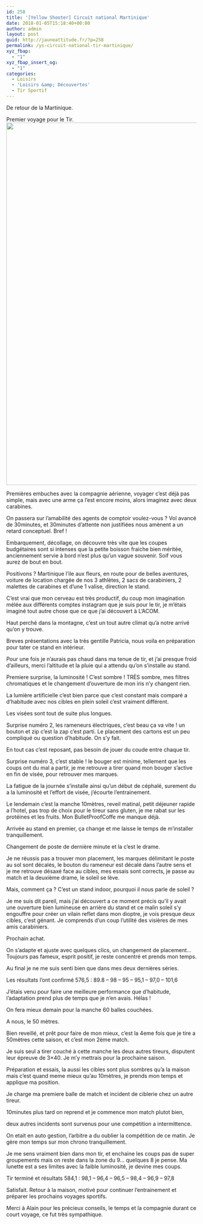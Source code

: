 ```yaml
---
id: 258
title: '[Yellow Shooter] Circuit national Martinique'
date: 2018-01-05T15:18:40+00:00
author: admin
layout: post
guid: http://jauneattitude.fr/?p=258
permalink: /ys-circuit-national-tir-martinique/
xyz_fbap:
  - "1"
xyz_fbap_insert_og:
  - "1"
categories:
  - Loisirs
  - 'Loisirs &amp; Découvertes'
  - Tir Sportif
---
```

De retour de la Martinique.

Premier voyage pour le Tir.<img class="alignleft" src="https://scontent.fptp2-1.fna.fbcdn.net/v/t1.0-9/26805182_2101529760102901_4448163110948402362_n.jpg?_nc_cat=0&_nc_eui2=AeEpmoyf-fBCLhdPtFPQq6sMJtYSl8lY9wSMoRLXPNjVdac66-YfZEiwOuVEFNiY_a9iQDMplH5NtFG8KayJxwmsc88g-M2zMuE_zXn4YvckvQ&oh=48841426b57d636cb1c41a5072df6fe8&oe=5C264470" width="720" height="960" />
  
Premières embuches avec la compagnie aérienne, voyager c&rsquo;est déjà pas simple, mais avec une arme ça l&rsquo;est encore moins, alors imaginez avec deux carabines.
  
On passera sur l’amabilité des agents de comptoir voulez-vous ? Vol avancé de 30minutes, et 30minutes d&rsquo;attente non justifiées nous amènent a un retard conceptuel. Bref !
  
Embarquement, décollage, on découvre très vite que les coupes budgétaires sont si intenses que la petite boisson fraiche bien méritée, anciennement servie à bord n&rsquo;est plus qu&rsquo;un vague souvenir. Soif vous aurez de bout en bout.
  
Positivons ? Martinique l&rsquo;ile aux fleurs, en route pour de belles aventures, voiture de location chargée de nos 3 athlètes, 2 sacs de carabiniers, 2 malettes de carabines et d&rsquo;une 1 valise, direction le stand.

C&rsquo;est vrai que mon cerveau est très productif, du coup mon imagination mélée aux différents comptes instagram que je suis pour le tir, je m&rsquo;étais imaginé tout autre chose que ce que j&rsquo;ai découvert à L&rsquo;ACOM.
  
Haut perché dans la montagne, c&rsquo;est un tout autre climat qu&rsquo;a notre arrivé qu&rsquo;on y trouve.
  
Breves présentations avec la très gentille Patricia, nous voila en préparation pour tater ce stand en intérieur.
  
Pour une fois je n&rsquo;aurais pas chaud dans ma tenue de tir, et j&rsquo;ai presque froid d&rsquo;ailleurs, merci l&rsquo;altitude et la pluie qui a attendu qu&rsquo;on s&rsquo;installe au stand.
  
Premiere surprise, la luminosité ! C&rsquo;est sombre ! TRÈS sombre, mes filtres chromatiques et le changement d&rsquo;ouverture de mon iris n&rsquo;y changent rien.
  
La lumière artificielle c&rsquo;est bien parce que c&rsquo;est constant mais comparé a d&rsquo;habitude avec nos cibles en plein soleil c&rsquo;est vraiment différent.
  
Les visées sont tout de suite plus longues.
  
Surprise numéro 2, les rameneurs électriques, c&rsquo;est beau ça va vite ! un bouton et zip c&rsquo;est la zap c&rsquo;est parti. Le placement des cartons est un peu compliqué ou question d&rsquo;habitude. On s&rsquo;y fait.
  
En tout cas c&rsquo;est reposant, pas besoin de jouer du coude entre chaque tir.
  
Surprise numéro 3, c&rsquo;est stable ! le bouger est minime, tellement que les coups ont du mal a partir, je me retrouve a tirer quand mon bouger s&rsquo;active en fin de visée, pour retrouver mes marques.
  
La fatigue de la journée s&rsquo;installe ainsi qu&rsquo;un début de céphalé, surement du a la luminosité et l&rsquo;effort de visée, j&rsquo;écourte l&rsquo;entrainement.

Le lendemain c&rsquo;est la manche 10mètres, reveil matinal, petit déjeuner rapide a l&rsquo;hotel, pas trop de choix pour le tireur sans gluten, je me rabat sur les protéines et les fruits. Mon BulletProofCoffe me manque déjà.
  
Arrivée au stand en premier, ça change et me laisse le temps de m&rsquo;installer tranquillement.
  
Changement de poste de dernière minute et la c&rsquo;est le drame.
  
Je ne réussis pas a trouver mon placement, les marques délimitant le poste au sol sont décalés, le bouton du rameneur est décalé dans l&rsquo;autre sens et je me retrouve désaxé face au cibles, mes essais sont corrects, je passe au match et la deuxième drame, le soleil se lève.
  
Mais, comment ça ? C&rsquo;est un stand indoor, pourquoi il nous parle de soleil ?
  
Je me suis dit pareil, mais j&rsquo;ai découvert a ce moment précis qu&rsquo;il y avait une ouverture bien lumineuse en arrière du stand et ce malin soleil s&rsquo;y engouffre pour créer un vilain reflet dans mon dioptre, je vois presque deux cibles, c&rsquo;est génant. Je comprends d&rsquo;un coup l&rsquo;utilité des visières de mes amis carabiniers.
  
Prochain achat.
  
On s&rsquo;adapte et ajuste avec quelques clics, un changement de placement… Toujours pas fameux, esprit positif, je reste concentré et prends mon temps.
  
Au final je ne me suis senti bien que dans mes deux dernières séries.
  
Les résultats l&rsquo;ont confirmé 576,5 : 89.8 &#8211; 98 &#8211; 95 &#8211; 95,1 &#8211; 97,0 &#8211; 101,6

J&rsquo;étais venu pour faire une meilleure performance que d&rsquo;habitude, l&rsquo;adaptation prend plus de temps que je n&rsquo;en avais. Hélas !

On fera mieux demain pour la manche 60 balles couchées.
  
A nous, le 50 mètres.
  
Bien reveillé, et prêt pour faire de mon mieux, c&rsquo;est la 4eme fois que je tire a 50mètres cette saison, et c&rsquo;est mon 2ème match.
  
Je suis seul a tirer couché à cette manche les deux autres tireurs, disputent leur épreuve de 3&#215;40. Je m&rsquo;y mettrais pour la prochaine saison.
  
Préparation et essais, la aussi les cibles sont plus sombres qu&rsquo;a la maison mais c&rsquo;est quand meme mieux qu&rsquo;au 10mètres, je prends mon temps et applique ma position.
  
Je charge ma premiere balle de match et incident de ciblerie chez un autre tireur.
  
10minutes plus tard on reprend et je commence mon match plutot bien,
  
deux autres incidents sont survenus pour une compétition a intermittence.
  
On etait en auto gestion, l&rsquo;arbitre a du oublier la compétition de ce matin. Je gère mon temps sur mon chrono tranquillement.

Je me sens vraiment bien dans mon tir, et enchaine les coups pas de super groupements mais on reste dans la zone du 9… quelques 8 je pense. Ma lunette est a ses limites avec la faible luminosité, je devine mes coups.

Tir terminé et résultats 584,1 : 98,1 &#8211; 96,4 &#8211; 96,5 &#8211; 98,4 &#8211; 96,9 &#8211; 97,8

Satisfait. Retour à la maison, motivé pour continuer l&rsquo;entrainement et préparer les prochains voyages sportifs.
  
Merci à Alain pour les précieux conseils, le temps et la compagnie durant ce court voyage, ce fut très sympathique.